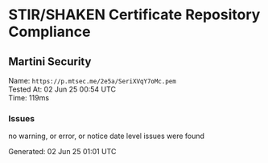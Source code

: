 # STIR/SHAKEN Certificate Repository Compliance

## Martini Security

Name: `https://p.mtsec.me/2e5a/SeriXVqY7oMc.pem`\
Tested At: 02 Jun 25 00:54 UTC\
Time: 119ms

### Issues

no warning, or error, or notice date level issues were found

Generated: 02 Jun 25 01:01 UTC